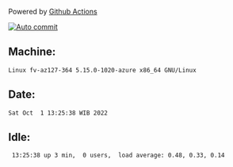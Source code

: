 Powered by [Github Actions](https://github.com/features/actions)

[![Auto commit](https://github.com/hiage/workstation/workflows/Auto%20commit/badge.svg)](https://github.com/hiage/workstation/actions?query=workflow%3A%22Auto+commit%22)

## Machine:
```
Linux fv-az127-364 5.15.0-1020-azure x86_64 GNU/Linux
```
## Date:
```
Sat Oct  1 13:25:38 WIB 2022
```
## Idle:
```
 13:25:38 up 3 min,  0 users,  load average: 0.48, 0.33, 0.14
```

